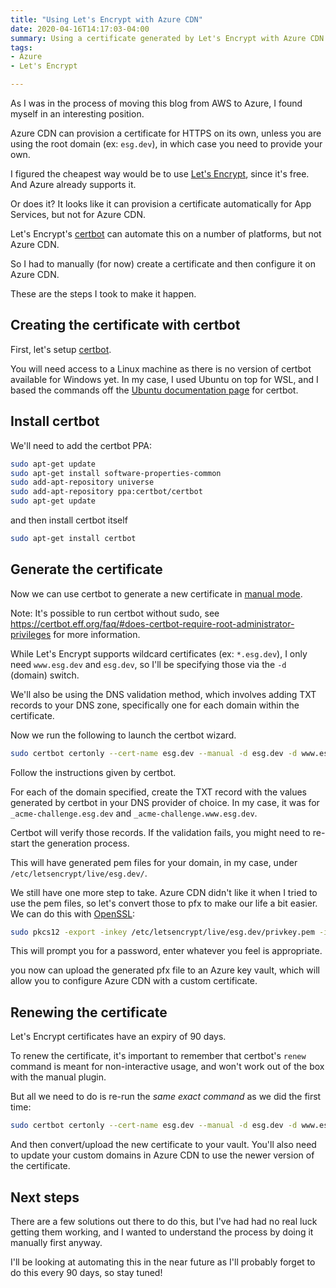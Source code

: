 ```yaml
---
title: "Using Let's Encrypt with Azure CDN"
date: 2020-04-16T14:17:03-04:00
summary: Using a certificate generated by Let's Encrypt with Azure CDN
tags:
- Azure 
- Let's Encrypt

---
```


As I was in the process of moving this blog from AWS to Azure, I found myself in an interesting position.

Azure CDN can provision a certificate for HTTPS on its own, unless you are using the root domain (ex: `esg.dev`), in which case you need to provide your own.

I figured the cheapest way would be to use [Let's Encrypt](https://letsencrypt.org/), since it's free. And Azure already supports it.

Or does it? It looks like it can provision a certificate automatically for App Services, but not for Azure CDN.

Let's Encrypt's [certbot](https://certbot.eff.org/) can automate this on a number of platforms, but not Azure CDN.

So I had to manually (for now) create a certificate and then configure it on Azure CDN.

These are the steps I took to make it happen.

## Creating the certificate with certbot

First, let's setup [certbot](https://certbot.eff.org/).

You will need access to a Linux machine as there is no version of certbot available for Windows yet. In my case, I used Ubuntu on top for WSL, and I based the commands off the [Ubuntu documentation page](https://certbot.eff.org/lets-encrypt/ubuntubionic-apache.html) for certbot.

## Install certbot

We'll need to add the certbot PPA:

```bash
sudo apt-get update
sudo apt-get install software-properties-common
sudo add-apt-repository universe
sudo add-apt-repository ppa:certbot/certbot
sudo apt-get update
```

and then install certbot itself

```bash
sudo apt-get install certbot
```

## Generate the certificate

Now we can use certbot to generate a new certificate in [manual mode](https://certbot.eff.org/docs/using.html#manual).

Note: It's possible to run certbot without sudo, see https://certbot.eff.org/faq/#does-certbot-require-root-administrator-privileges for more information.

While Let's Encrypt supports wildcard certificates (ex: `*.esg.dev`), I only need `www.esg.dev` and `esg.dev`, so I'll be specifying those via the `-d` (domain) switch.

We'll also be using the DNS validation method, which involves adding TXT records to your DNS zone, specifically one for each domain within the certificate.

Now we run the following to launch the certbot wizard.

```bash
sudo certbot certonly --cert-name esg.dev --manual -d esg.dev -d www.esg.dev --preferred-challenges dns
```

Follow the instructions given by certbot.

For each of the domain specified, create the TXT record with the values generated by certbot in your DNS provider of choice. In my case, it was for `_acme-challenge.esg.dev` and `_acme-challenge.www.esg.dev`.

Certbot will verify those records. If the validation fails, you might need to re-start the generation process.

This will have generated pem files for your domain, in my case, under `/etc/letsencrypt/live/esg.dev/`.

We still have one more step to take. Azure CDN didn't like it when I tried to use the pem files, so let's convert those to pfx to make our life a bit easier. We can do this with [OpenSSL](https://www.openssl.org/):

```bash
sudo pkcs12 -export -inkey /etc/letsencrypt/live/esg.dev/privkey.pem -in /etc/letsencrypt/live/esg.dev/fullchain.pem -name esg-dev -out esg.pfx
```

This will prompt you for a password, enter whatever you feel is appropriate.

you now can upload the generated pfx file to an Azure key vault, which will allow you to configure Azure CDN with a custom certificate.

## Renewing the certificate

Let's Encrypt certificates have an expiry of 90 days.

To renew the certificate, it's important to remember that certbot's `renew` command is meant for non-interactive usage, and won't work out of the box with the manual plugin.

But all we need to do is re-run the *same exact command* as we did the first time:

```bash
sudo certbot certonly --cert-name esg.dev --manual -d esg.dev -d www.esg.dev --preferred-challenges dns
```

And then convert/upload the new certificate to your vault. You'll also need to update your custom domains in Azure CDN to use the newer version of the certificate.

## Next steps

There are a few solutions out there to do this, but I've had had no real luck getting them working, and I wanted to understand the process by doing it manually first anyway.

I'll be looking at automating this in the near future as I'll probably forget to do this every 90 days, so stay tuned!